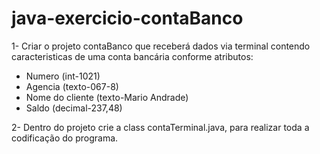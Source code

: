 


# java-exercicio-contaBanco

1- Criar o projeto contaBanco que receberá dados via terminal contendo caracteristicas de uma conta bancária
  conforme atributos: 
  
  - Numero (int-1021)
  - Agencia (texto-067-8)
  - Nome do cliente (texto-Mario Andrade)
  - Saldo (decimal-237,48)

2- Dentro do projeto crie a class contaTerminal.java, para realizar toda a codificação do programa.
